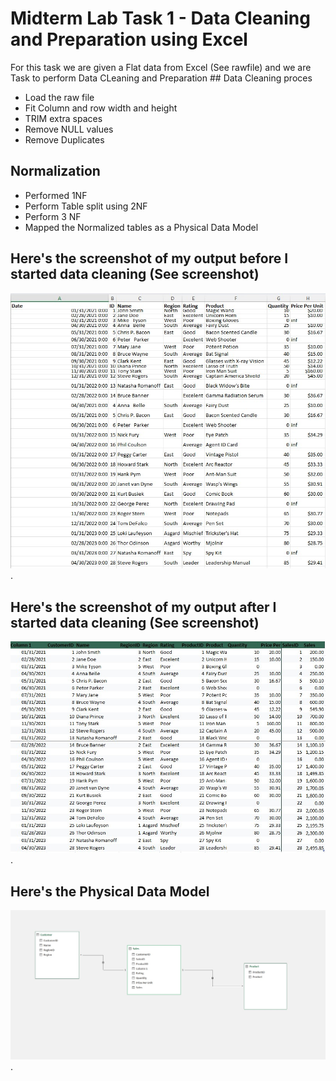 # Midterm Lab Task 1 - Data Cleaning and Preparation using Excel
For this task we are given a Flat data from Excel (See rawfile) and we are Task to perform Data CLeaning and Preparation ## Data Cleaning proces
- Load the raw file
- Fit Column and row width and height
- TRIM extra spaces
- Remove NULL values
- Remove Duplicates
   
## Normalization
- Performed 1NF
- Perform Table split using 2NF
- Perform 3 NF
- Mapped the Normalized tables as a Physical Data Model

## Here's the screenshot of my output before I started data cleaning (See screenshot)
![Sample Output](Image/UnCleaned%20Data.jpg).
## Here's the screenshot of my output after I started data cleaning (See screenshot)
![Sample Output ](Image/Cleaned%20Data.jpg).
## Here's the Physical Data Model
![Sample Output ](Image/Relational%20Data%20Model.jpg).
